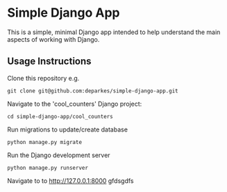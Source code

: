 # Simple Django App
This is a simple, minimal Django app intended to help understand the main aspects of working with Django.

## Usage Instructions
Clone this repository e.g.

```
git clone git@github.com:deparkes/simple-django-app.git
```

Navigate to the 'cool_counters' Django project:

```
cd simple-django-app/cool_counters
```

Run migrations to update/create database
```
python manage.py migrate
```

Run the Django development server
```
python manage.py runserver
```

Navigate to to http://127.0.0.1:8000
gfdsgdfs
